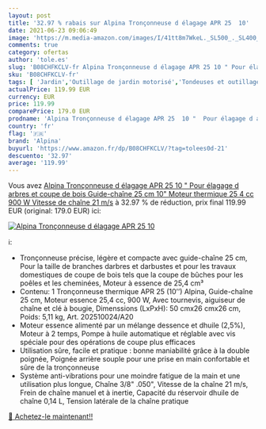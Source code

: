```yaml
---
layout: post
title: '32.97 % rabais sur Alpina Tronçonneuse d élagage APR 25  10'
date: 2021-06-23 09:06:49
image: 'https://m.media-amazon.com/images/I/41tt8m7WkeL._SL500_._SL400_.jpg'
comments: true
category: ofertas
author: 'tole.es'
slug: 'B08CHFKCLV-fr Alpina Tronçonneuse d élagage APR 25 10 " Pour élagage d...'
sku: 'B08CHFKCLV-fr'
tags: [ 'Jardin','Outillage de jardin motorisé','Tondeuses et outillage de jardin motorisé','Tronçonneuses','alpina', ]
actualPrice: 119.99 EUR
currency: EUR
price: 119.99
comparePrice: 179.0 EUR
prodname: 'Alpina Tronçonneuse d élagage APR 25  10 "  Pour élagage d arbres et coupe de bois  Guide-chaîne 25 cm  10"   Moteur thermique 25 4 cc  900 W  Vitesse de chaîne 21 m/s'
country: 'fr'
flag: '🇫🇷'
brand: 'Alpina'
buyurl: 'https://www.amazon.fr/dp/B08CHFKCLV/?tag=tolees0d-21'
descuento: '32.97'
average: '119.99'
---
```


Vous avez [Alpina Tronçonneuse d élagage APR 25  10 "  Pour élagage d arbres et coupe de bois  Guide-chaîne 25 cm  10"   Moteur thermique 25 4 cc  900 W  Vitesse de chaîne 21 m/s](https://www.amazon.fr/dp/B08CHFKCLV/?tag=tolees0d-21)  à  32.97 % de réduction, prix final  119.99 EUR (original: 179.0 EUR) ici:

[![Alpina Tronçonneuse d élagage APR 25  10](https://m.media-amazon.com/images/I/41tt8m7WkeL._SL500_._SL400_.jpg)](https://www.amazon.fr/dp/B08CHFKCLV/?tag=tolees0d-21)

ℹ️:

- Tronçonneuse précise, légère et compacte avec guide-chaîne 25 cm, Pour la taille de branches darbres et darbustes et pour les travaux domestiques de coupe de bois tels que la coupe de bûches pour les poêles et les cheminées, Moteur à essence de 25,4 cm³
- Contenu: 1 Tronçonneuse thermique APR 25 (10’’) Alpina, Guide-chaîne 25 cm, Moteur essence 25,4 cc, 900 W, Avec tournevis, aiguiseur de chaîne et clé à bougie, Dimenssions (LxPxH): 50 cmx26 cmx26 cm, Poids: 5,11 kg, Art. 202510024/A20
- Moteur essence alimenté par un mélange dessence et dhuile (2,5%), Moteur à 2 temps, Pompe à huile automatique et réglable avec vis spéciale pour des opérations de coupe plus efficaces
- Utilisation sûre, facile et pratique : bonne maniabilité grâce à la double poignée, Poignée arrière souple pour une prise en main confortable et sûre de la tronçonneuse
- Système anti-vibrations pour une moindre fatigue de la main et une utilisation plus longue, Chaîne 3/8" .050", Vitesse de la chaîne 21 m/s, Frein de chaîne manuel et à inertie, Capacité du réservoir dhuile de chaîne 0,14 L, Tension latérale de la chaîne pratique

[🛒 Achetez-le maintenant!!](https://www.amazon.fr/dp/B08CHFKCLV/?tag=tolees0d-21)

